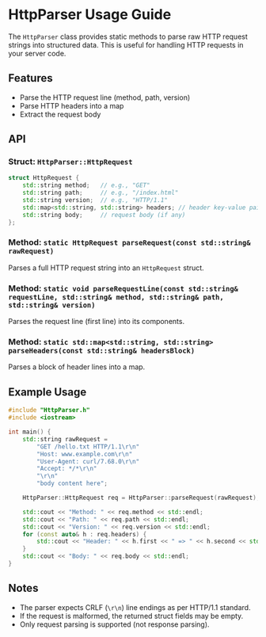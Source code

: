 # HttpParser Usage Guide

The `HttpParser` class provides static methods to parse raw HTTP request strings into structured data. This is useful for handling HTTP requests in your server code.

## Features
- Parse the HTTP request line (method, path, version)
- Parse HTTP headers into a map
- Extract the request body

## API

### Struct: `HttpParser::HttpRequest`
```cpp
struct HttpRequest {
    std::string method;   // e.g., "GET"
    std::string path;     // e.g., "/index.html"
    std::string version;  // e.g., "HTTP/1.1"
    std::map<std::string, std::string> headers; // header key-value pairs
    std::string body;     // request body (if any)
};
```

### Method: `static HttpRequest parseRequest(const std::string& rawRequest)`
Parses a full HTTP request string into an `HttpRequest` struct.

### Method: `static void parseRequestLine(const std::string& requestLine, std::string& method, std::string& path, std::string& version)`
Parses the request line (first line) into its components.

### Method: `static std::map<std::string, std::string> parseHeaders(const std::string& headersBlock)`
Parses a block of header lines into a map.

## Example Usage

```cpp
#include "HttpParser.h"
#include <iostream>

int main() {
    std::string rawRequest =
        "GET /hello.txt HTTP/1.1\r\n"
        "Host: www.example.com\r\n"
        "User-Agent: curl/7.68.0\r\n"
        "Accept: */*\r\n"
        "\r\n"
        "body content here";

    HttpParser::HttpRequest req = HttpParser::parseRequest(rawRequest);

    std::cout << "Method: " << req.method << std::endl;
    std::cout << "Path: " << req.path << std::endl;
    std::cout << "Version: " << req.version << std::endl;
    for (const auto& h : req.headers) {
        std::cout << "Header: " << h.first << " => " << h.second << std::endl;
    }
    std::cout << "Body: " << req.body << std::endl;
}
```

## Notes
- The parser expects CRLF (`\r\n`) line endings as per HTTP/1.1 standard.
- If the request is malformed, the returned struct fields may be empty.
- Only request parsing is supported (not response parsing). 
